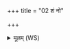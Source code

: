 +++
title = "02 शं नो"

+++
<details><summary>मूलम् (WS)</summary>

शं नो भगः शमु नः शंसो अस्तु शं नः पुरुन्धिः शमु सन्तु राय॥  
शं नः सत्यस्य सूयमस्य शंसः शं नो अर्यमा पुरुजातो अस्तु ॥ २ ॥
</details>